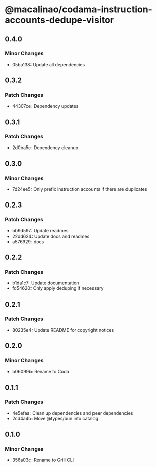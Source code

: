 # @macalinao/codama-instruction-accounts-dedupe-visitor

## 0.4.0

### Minor Changes

- 05ba138: Update all dependencies

## 0.3.2

### Patch Changes

- 44307ce: Dependency updates

## 0.3.1

### Patch Changes

- 2d0ba5c: Dependency cleanup

## 0.3.0

### Minor Changes

- 7d24ee5: Only prefix instruction accounts if there are duplicates

## 0.2.3

### Patch Changes

- bb9d597: Update readmes
- 22dd624: Update docs and readmes
- a576929: docs

## 0.2.2

### Patch Changes

- b1da1c7: Update documentation
- fd54620: Only apply deduping if necessary

## 0.2.1

### Patch Changes

- 80235e4: Update README for copyright notices

## 0.2.0

### Minor Changes

- b06099b: Rename to Coda

## 0.1.1

### Patch Changes

- 4e5efaa: Clean up dependencies and peer dependencies
- 2cd4a4b: Move @types/bun into catalog

## 0.1.0

### Minor Changes

- 356a03c: Rename to Grill CLI
